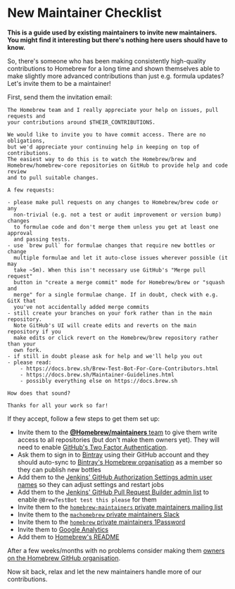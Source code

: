 # New Maintainer Checklist

**This is a guide used by existing maintainers to invite new maintainers. You might find it interesting but there's nothing here users should have to know.**

So, there's someone who has been making consistently high-quality contributions to Homebrew for a long time and shown themselves able to make slightly more advanced contributions than just e.g. formula updates? Let's invite them to be a maintainer!

First, send them the invitation email:

```
The Homebrew team and I really appreciate your help on issues, pull requests and
your contributions around $THEIR_CONTRIBUTIONS.

We would like to invite you to have commit access. There are no obligations,
but we'd appreciate your continuing help in keeping on top of contributions.
The easiest way to do this is to watch the Homebrew/brew and
Homebrew/homebrew-core repositories on GitHub to provide help and code review
and to pull suitable changes.

A few requests:

- please make pull requests on any changes to Homebrew/brew code or any
  non-trivial (e.g. not a test or audit improvement or version bump) changes
  to formulae code and don't merge them unless you get at least one approval
  and passing tests.
- use `brew pull` for formulae changes that require new bottles or change
  multiple formulae and let it auto-close issues wherever possible (it may
  take ~5m). When this isn't necessary use GitHub's "Merge pull request"
  button in "create a merge commit" mode for Homebrew/brew or "squash and
  merge" for a single formulae change. If in doubt, check with e.g. GitX that
  you've not accidentally added merge commits
- still create your branches on your fork rather than in the main repository.
  Note GitHub's UI will create edits and reverts on the main repository if you
  make edits or click revert on the Homebrew/brew repository rather than your
  own fork.
- if still in doubt please ask for help and we'll help you out
- please read:
    - https://docs.brew.sh/Brew-Test-Bot-For-Core-Contributors.html
    - https://docs.brew.sh/Maintainer-Guidelines.html
    - possibly everything else on https://docs.brew.sh

How does that sound?

Thanks for all your work so far!
```

If they accept, follow a few steps to get them set up:

- Invite them to the [**@Homebrew/maintainers** team](https://github.com/orgs/Homebrew/teams/maintainers) to give them write access to all repositories (but don't make them owners yet). They will need to enable [GitHub's Two Factor Authentication](https://help.github.com/articles/about-two-factor-authentication/).
- Ask them to sign in to [Bintray](https://bintray.com) using their GitHub account and they should auto-sync to [Bintray's Homebrew organisation](https://bintray.com/homebrew/organization/edit/members) as a member so they can publish new bottles
- Add them to the [Jenkins' GitHub Authorization Settings admin user names](https://jenkins.brew.sh/configureSecurity/) so they can adjust settings and restart jobs
- Add them to the [Jenkins' GitHub Pull Request Builder admin list](https://jenkins.brew.sh/configure) to enable `@BrewTestBot test this please` for them
- Invite them to the [`homebrew-maintainers` private maintainers mailing list](https://lists.sfconservancy.org/mailman/admin/homebrew-maintainers/members/add)
- Invite them to the [`machomebrew` private maintainers Slack](https://machomebrew.slack.com/admin/invites)
- Invite them to the [`homebrew` private maintainers 1Password](https://homebrew.1password.com/signin)
- Invite them to [Google Analytics](https://analytics.google.com/analytics/web/?authuser=1#management/Settings/a76679469w115400090p120682403/%3Fm.page%3DAccountUsers/)
- Add them to [Homebrew's README](https://github.com/Homebrew/brew/edit/master/README.md)

After a few weeks/months with no problems consider making them [owners on the Homebrew GitHub organisation](https://github.com/orgs/Homebrew/people).

Now sit back, relax and let the new maintainers handle more of our contributions.
